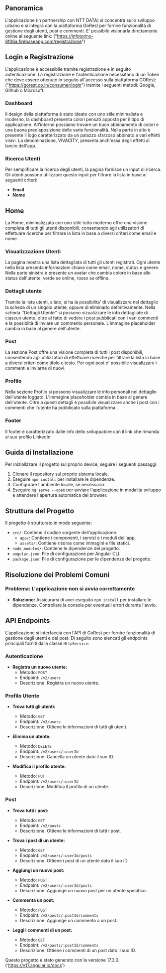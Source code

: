 ## Panoramica

L'applicazione (in partnership con NTT DATA) si concentra sullo sviluppo urbano e si integra con la piattaforma GoRest per fornire funzionalità di gestione degli utenti, post e commenti.
E' possibile visionarla direttamente online al seguente link: ("https://infotorino-8f06a.firebaseapp.com/registrazione")

## Login e Registrazione

L'applicazione è accessibile tramite registrazione e in seguito autenticazione. La registrazione e l'autenticazione necessitano di un Token che deve essere ottenuto in seguito all'accesso sulla piattaforma GORest: ("https://gorest.co.in/consumer/login") tramite i seguenti metodi: Google, Github o Microsoft.


### Dashboard

Il design della piattaforma è stato ideato con uno stile minimalista e moderno, la dashboard presenta colori pensati apposta per il tipo di applicazione.
All'interno possiamo trovare un buon abbinamento di colori e una buona predisposizione delle varie funzionalità.
Nella parte in alto è presente il logo caratterizzato da un palazzo sfarzoso abbinato a vari effetti visivi.
La denominazione, VIVACITY, presenta anch'essa degli effetti al lancio dell'app.


### Ricerca Utenti

Per semplificare la ricerca degli utenti, la pagina fornisce un input di ricerca. Gli utenti possono utilizzare questo input per filtrare la lista in base ai seguenti criteri:

- **Email**
- **Nome**


## Home

La Home, minimalizzata con uno stile tutto moderno offre una visione completa di tutti gli utenti disponibili, consentendo agli utilizzatori di effettuare ricerche per filtrare la lista in base a diversi criteri come email e nome.


### Visualizzazione Utenti

La pagina mostra una lista dettagliata di tutti gli utenti registrati. Ogni utente nella lista presenta informazioni chiave come email, nome, status e genere.
Nella parte sinistra è presente un avatar che cambia colore in base allo status dell'utente, verde se online, rosso se offline.


  ### Dettagli utente

Tramite la lista utenti, a lato, si ha la possibilita' di visualizzare nel dettaglio la scheda di un singolo utente, oppure di eliminarlo definitivamente.
Nella scheda ''Dettagli Utente'' si possono vizualizzare le info dettagliate di ciascun utente, oltre al fatto di vedere i post pubblicati con i vari commenti e la possiblità di inviare un commento personale.
L'immagine placeholder cambia in base al genere dell'utente.

 ### Post

La sezione Post offre una visione completa di tutti i post disponibili, consentendo agli utilizzatori di effettuare ricerche per filtrare la lista in base a diversi criteri come titolo e testo.
Per ogni post e' possibile visualizzare i commenti e inviarne di nuovi.

 ### Profilo

Nella sezione Profilo si possono visualizzare le info personali nel dettaglio dell'utente loggato.
L'immagine placeholder cambia in base al genere dell'utente.
Oltre a questi dettagli è possibile visualizzare anche i post con i commenti che l'utente ha pubblicato sulla piattaforma .


### Footer

Il footer è caratterizzato dalle info dello sviluppatore con il link che rimanda al suo profilo LinkedIn.

## Guida di Installazione

Per inizializzare il progetto sul proprio device, seguire i seguenti passaggi:

1. Clonare il repository sul proprio sistema locale.
2. Eseguire `npm install` per installare le dipendenze.
3. Configurare l'ambiente locale, se necessario.
4. Eseguire `ng serve --open` per avviare l'applicazione in modalità sviluppo e attendere l'apertura automatica del browser.


## Struttura del Progetto

Il progetto è strutturato in modo seguente:

- `src/`: Contiene il codice sorgente dell'applicazione.
  - `app/`: Contiene i componenti, i servizi e i moduli dell'app.
  - `assets/`: Contiene risorse come immagini e file statici.
- `node_modules/`: Contiene le dipendenze del progetto.
- `angular.json`: File di configurazione per Angular CLI.
- `package.json`: File di configurazione per le dipendenze del progetto.


## Risoluzione dei Problemi Comuni

### Problema: L'applicazione non si avvia correttamente

- **Soluzione:** Assicurarsi di aver eseguito `npm install` per installare le dipendenze. Controllare la console per eventuali errori durante l'avvio.

## API Endpoints

L'applicazione si interfaccia con l'API di GoRest per fornire funzionalità di gestione degli utenti e dei post. Di seguito sono elencati gli endpoints principali forniti dalla classe `HttpService`:

### Autenticazione

- **Registra un nuovo utente:**
  - Metodo: `POST`
  - Endpoint: `/v2/users`
  - Descrizione: Registra un nuovo utente.

### Profilo Utente

- **Trova tutti gli utenti:**

  - Metodo: `GET`
  - Endpoint: `/v2/users`
  - Descrizione: Ottiene le informazioni di tutti gli utenti.

- **Elimina un utente:**

  - Metodo: `DELETE`
  - Endpoint: `/v2/users/:userId`
  - Descrizione: Cancella un utente dato il suo ID.

- **Modifica il profilo utente:**
  - Metodo: `PUT`
  - Endpoint: `/v2/users/:userId`
  - Descrizione: Modifica il profilo di un utente.

### Post

- **Trova tutti i post:**

  - Metodo: `GET`
  - Endpoint: `/v2/posts`
  - Descrizione: Ottiene le informazioni di tutti i post.

- **Trova i post di un utente:**

  - Metodo: `GET`
  - Endpoint: `/v2/users/:userId/posts`
  - Descrizione: Ottiene i post di un utente dato il suo ID.

- **Aggiungi un nuovo post:**

  - Metodo: `POST`
  - Endpoint: `/v2/users/:userId/posts`
  - Descrizione: Aggiunge un nuovo post per un utente specifico.

- **Commenta un post:**

  - Metodo: `POST`
  - Endpoint: `/v2/posts/:postId/comments`
  - Descrizione: Aggiunge un commento a un post.

- **Leggi i commenti di un post:**
  - Metodo: `GET`
  - Endpoint: `/v2/posts/:postId/comments`
  - Descrizione: Ottiene i commenti di un post dato il suo ID.

Questo progetto è stato generato con la versione 17.3.0. ('https://v17.angular.io/docs')
